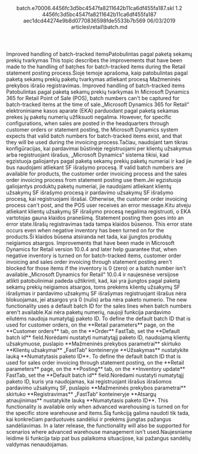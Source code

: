 <?xml version="1.0" encoding="UTF-8"?>
<xliff xmlns:logoport="urn:logoport:xliffeditor:xliff-extras:1.0" xmlns:tilt="urn:logoport:xliffeditor:tilt-non-translatables:1.0" xmlns:xsi="http://www.w3.org/2001/XMLSchema-instance" xmlns="urn:oasis:names:tc:xliff:document:1.2" xmlns:xliffext="urn:microsoft:content:schema:xliffextensions" version="1.2" xsi:schemaLocation="urn:oasis:names:tc:xliff:document:1.2 xliff-core-1.2-transitional.xsd">
  <file datatype="xml" source-language="en-US" original="batch.md" target-language="lt-LT">
    <header>
      <tool tool-company="Microsoft" tool-version="1.0-d915bc8" tool-name="mdxliff" tool-id="mdxliff"/>
      <xliffext:skl_file_name>batch.e70006.4456fc3d5bc4547fa8211642b11ca6df455fa187.skl</xliffext:skl_file_name>
      <xliffext:version>1.2</xliffext:version>
      <xliffext:ms.openlocfilehash>4456fc3d5bc4547fa8211642b11ca6df455fa187</xliffext:ms.openlocfilehash>
      <xliffext:ms.sourcegitcommit>aec1dcd44274e9b8d0770836598fde5533b7b569</xliffext:ms.sourcegitcommit>
      <xliffext:ms.lasthandoff>06/03/2019</xliffext:ms.lasthandoff>
      <xliffext:ms.openlocfilepath>articles\retail\batch.md</xliffext:ms.openlocfilepath>
    </header>
    <body>
      <group extype="content" id="content">
        <trans-unit xml:space="preserve" translate="yes" id="101" restype="x-metadata">
          <source>Improved handling of batch-tracked items</source><target logoport:matchpercent="70" state="translated" state-qualifier="leveraged-mt">Patobulintas pagal paketą sekamų prekių tvarkymas</target>
        </trans-unit>
        <trans-unit xml:space="preserve" translate="yes" id="102" restype="x-metadata">
          <source>This topic describes the improvements that have been made to the handling of batches for batch-tracked items during the Retail statement posting process.</source><target logoport:matchpercent="70" state="translated" state-qualifier="leveraged-mt">Šioje temoje aprašoma, kaip patobulintas pagal paketą sekamų prekių paketų tvarkymas atliekant procesą Mažmeninės prekybos išrašo registravimas.</target>
        </trans-unit>
        <trans-unit xml:space="preserve" translate="yes" id="103">
          <source>Improved handling of batch-tracked items</source>
        <target logoport:matchpercent="70" state="translated" state-qualifier="leveraged-inherited">Patobulintas pagal paketą sekamų prekių tvarkymas</target></trans-unit>
        <trans-unit xml:space="preserve" translate="yes" id="104">
          <source>In Microsoft Dynamics 365 for Retail Point of Sale (POS), batch numbers can't be captured for batch-tracked items at the time of sale.</source><target logoport:matchpercent="70" state="translated" state-qualifier="leveraged-mt">„Microsoft Dynamics 365 for Retail“ elektroniniame kasos aparate (EKA) parduodant pagal paketą sekamas prekes jų paketų numerių užfiksuoti negalima.</target>
        </trans-unit>
        <trans-unit xml:space="preserve" translate="yes" id="105">
          <source>However, for specific configurations, when sales are posted in the headquarters through customer orders or statement posting, the Microsoft Dynamics system expects that valid batch numbers for batch-tracked items exist, and that they will be used during the invoicing process.</source><target logoport:matchpercent="70" state="translated" state-qualifier="leveraged-mt">Tačiau, naudojant tam tikras konfigūracijas, kai pardavimai būstinėje registruojami per klientų užsakymus arba registruojant išrašus, „Microsoft Dynamics“ sistema tikisi, kad egzistuoja galiojantys pagal paketą sekamų prekių paketų numeriai ir kad jie bus naudojami atliekant SF išrašymo procesą.</target>
        </trans-unit>
        <trans-unit xml:space="preserve" translate="yes" id="106">
          <source>If valid batch numbers are available for products, the customer order invoicing process and the sales order invoicing process from statement posting use them.</source><target logoport:matchpercent="70" state="translated" state-qualifier="leveraged-mt">Jei egzistuoja galiojantys produktų paketų numeriai, jie naudojami atliekant klientų užsakymų SF išrašymo procesą ir pardavimo užsakymų SF išrašymo procesą, kai registruojami išrašai.</target>
        </trans-unit>
        <trans-unit xml:space="preserve" translate="yes" id="107">
          <source>Otherwise, the customer order invoicing process can't post, and the POS user receives an error message.</source><target logoport:matchpercent="70" state="translated" state-qualifier="leveraged-mt">Kitu atveju atliekant klientų užsakymų SF išrašymo procesą negalima registruoti, o EKA vartotojas gauna klaidos pranešimą.</target>
        </trans-unit>
        <trans-unit xml:space="preserve" translate="yes" id="108">
          <source>Statement posting then goes into an error state.</source><target logoport:matchpercent="70" state="translated" state-qualifier="leveraged-mt">Išrašų registravimas tada tampa klaidos būsenos.</target>
        </trans-unit>
        <trans-unit xml:space="preserve" translate="yes" id="109">
          <source>This error state occurs even when negative inventory has been turned on for the products.</source><target logoport:matchpercent="70" state="translated" state-qualifier="leveraged-mt">Ši klaidos būsena atsiranda net tada, kai įjungtos produktų neigiamos atsargos.</target>
        </trans-unit>
        <trans-unit xml:space="preserve" translate="yes" id="110">
          <source>Improvements that have been made in Microsoft Dynamics for Retail version 10.0.4 and later help guarantee that, when negative inventory is turned on for batch-tracked items, customer order invoicing and sales order invoicing through statement posting aren't blocked for those items if the inventory is 0 (zero) or a batch number isn't available.</source><target logoport:matchpercent="70" state="translated" state-qualifier="leveraged-mt">„Microsoft Dynamics for Retail“ 10.0.4 ir naujesnėse versijose atlikti patobulinimai padeda užtikrinti, kad, kai yra įjungtos pagal paketą sekamų prekių neigiamos atsargos, toms prekėms klientų užsakymų SF išrašymas ir pardavimo užsakymų SF išrašymas registruojant išrašus nėra blokuojamas, jei atsargos yra 0 (nulis) arba nėra paketo numerio.</target>
        </trans-unit>
        <trans-unit xml:space="preserve" translate="yes" id="111">
          <source>The new functionality uses a default batch ID for the sales lines when batch numbers aren't available.</source><target logoport:matchpercent="70" state="translated" state-qualifier="leveraged-mt">Kai nėra paketų numerių, naujoji funkcija pardavimo eilutėms naudoja numatytąjį paketo ID.</target>
        </trans-unit>
        <trans-unit xml:space="preserve" translate="yes" id="112">
          <source>To define the default batch ID that is used for customer orders, on the <bpt id="p1">**</bpt>Retail parameters<ept id="p1">**</ept> page, on the <bpt id="p2">**</bpt>Customer orders<ept id="p2">**</ept> tab, on the <bpt id="p3">**</bpt>Order<ept id="p3">**</ept> FastTab, set the <bpt id="p4">**</bpt>Default batch id<ept id="p4">**</ept> field.</source><target logoport:matchpercent="70" state="translated" state-qualifier="leveraged-mt">Norėdami nustatyti numatytąjį paketo ID, naudojamą klientų užsakymuose, puslapio <bpt id="p1">**</bpt>Mažmeninės prekybos parametrai<ept id="p1">**</ept> skirtuko <bpt id="p2">**</bpt>Klientų užsakymai<ept id="p2">**</ept> „FastTab“ konteineryje <bpt id="p3">**</bpt>Užsakymas<ept id="p3">**</ept> nustatykite lauką <bpt id="p4">**</bpt>Numatytasis paketo ID<ept id="p4">**</ept>.</target>
        </trans-unit>
        <trans-unit xml:space="preserve" translate="yes" id="113">
          <source>To define the default batch ID that is used for sales order invoicing through statement posting, on the <bpt id="p1">**</bpt>Retail parameters<ept id="p1">**</ept> page, on the <bpt id="p2">**</bpt>Posting<ept id="p2">**</ept> tab, on the <bpt id="p3">**</bpt>Inventory update<ept id="p3">**</ept> FastTab, set the <bpt id="p4">**</bpt>Default batch id<ept id="p4">**</ept> field.</source><target logoport:matchpercent="79" state="translated" state-qualifier="fuzzy-match">Norėdami nustatyti numatytąjį paketo ID, kuris yra naudojamas, kai registruojant išrašus išrašomos pardavimo užsakymų SF, puslapio <bpt id="p1">**</bpt>Mažmeninės prekybos parametrai<ept id="p1">**</ept> skirtuko <bpt id="p2">**</bpt>Registravimas<ept id="p2">**</ept> „FastTab“ konteineryje <bpt id="p3">**</bpt>Atsargų atnaujinimas<ept id="p3">**</ept> nustatykite lauką <bpt id="p4">**</bpt>Numatytasis paketo ID<ept id="p4">**</ept>.</target>
        </trans-unit>
        <trans-unit xml:space="preserve" translate="yes" id="114">
          <source>This functionality is available only when advanced warehousing is turned on for the specific store warehouse and items.</source><target logoport:matchpercent="70" state="translated" state-qualifier="leveraged-mt">Šią funkciją galima naudoti tik tada, kai konkrečiam parduotuvės sandėliui ir prekėms įjungtas pažangus sandėliavimas.</target>
        </trans-unit>
        <trans-unit xml:space="preserve" translate="yes" id="115">
          <source>In a later release, the functionality will also be supported for scenarios where advanced warehouse management isn't used.</source><target logoport:matchpercent="70" state="translated" state-qualifier="leveraged-mt">Naujesniame leidime ši funkcija taip pat bus palaikoma situacijose, kai pažangus sandėlių valdymas nenaudojamas.</target>
        </trans-unit>
      </group>
    </body>
  </file>
</xliff>